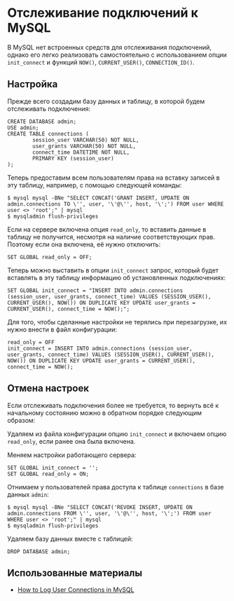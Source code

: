 Отслеживание подключений к MySQL
================================

В MySQL нет встроенных средств для отслеживания подключений, однако его легко реализовать самостоятельно с использованием опции `init_connect` и функций `NOW()`, `CURRENT_USER()`, `CONNECTION_ID()`.

Настройка
---------

Прежде всего создадим базу данных и таблицу, в которой будем отслеживать подключения:

    CREATE DATABASE admin;
    USE admin;
    CREATE TABLE connections (
            session_user VARCHAR(50) NOT NULL,
            user_grants VARCHAR(50) NOT NULL,
            connect_time DATETIME NOT NULL,
            PRIMARY KEY (session_user)
    );

Теперь предоставим всем пользователям права на вставку записей в эту таблицу, например, с помощью следующей команды:

    $ mysql mysql -BNe "SELECT CONCAT('GRANT INSERT, UPDATE ON admin.connections TO \'', user, '\'@\'', host, '\';') FROM user WHERE user <> 'root';" | mysql
    $ mysqladmin flush-privileges

Если на сервере включена опция `read_only`, то вставить данные в таблицу не получится, несмотря на наличие соответствующих прав. Поэтому если она включена, её нужно отключить:

    SET GLOBAL read_only = OFF;

Теперь можно выставить в опции `init_connect` запрос, который будет вставлять в эту таблицу информацию об установленных подключениях:

    SET GLOBAL init_connect = "INSERT INTO admin.connections (session_user, user_grants, connect_time) VALUES (SESSION_USER(), CURRENT_USER(), NOW()) ON DUPLICATE KEY UPDATE user_grants = CURRENT_USER(), connect_time = NOW();";

Для того, чтобы сделанные настройки не терялись при перезагрузке, их нужно внести в файл конфигурации:

    read_only = OFF
    init_connect = INSERT INTO admin.connections (session_user, user_grants, connect_time) VALUES (SESSION_USER(), CURRENT_USER(), NOW()) ON DUPLICATE KEY UPDATE user_grants = CURRENT_USER(), connect_time = NOW();

Отмена настроек
---------------

Если отслеживать подключения более не требуется, то вернуть всё к начальному состоянию можно в обратном порядке следующим образом:

Удаляем из файла конфигурации опцию `init_connect` и включаем опцию `read_only`, если ранее она была включена.

Меняем настройки работающего сервера:

    SET GLOBAL init_connect = '';
    SET GLOBAL read_only = ON;

Отнимаем у пользователей права доступа к таблице `connections` в базе данных `admin`:

    $ mysql mysql -BNe "SELECT CONCAT('REVOKE INSERT, UPDATE ON admin.connections FROM \'', user, '\'@\'', host, '\';') FROM user WHERE user <> 'root';" | mysql
    $ mysqladmin flush-privileges

Удаляем базу данных вместе с таблицей:

    DROP DATABASE admin;

Использованные материалы
------------------------

* [How to Log User Connections in MySQL](https://mysqlhints.blogspot.com/2011/01/how-to-log-user-connections-in-mysql.html)

